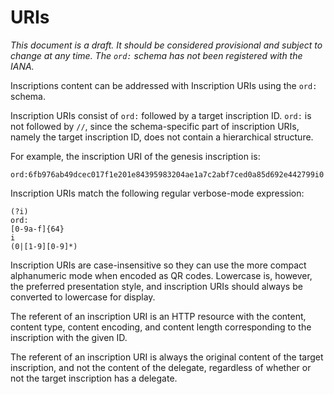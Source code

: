 URIs
====

*This document is a draft. It should be considered provisional and subject to
change at any time. The `ord:` schema has not been registered with the IANA.*

Inscriptions content can be addressed with Inscription URIs using the `ord:`
schema.

Inscription URIs consist of `ord:` followed by a target inscription ID. `ord:`
is not followed by `//`, since the schema-specific part of inscription URIs,
namely the target inscription ID, does not contain a hierarchical structure.

For example, the inscription URI of the genesis inscription is:

```
ord:6fb976ab49dcec017f1e201e84395983204ae1a7c2abf7ced0a85d692e442799i0
```

Inscription URIs match the following regular verbose-mode expression:

```
(?i)
ord:
[0-9a-f]{64}
i
(0|[1-9][0-9]*)
```

Inscription URIs are case-insensitive so they can use the more compact
alphanumeric mode when encoded as QR codes. Lowercase is, however, the
preferred presentation style, and inscription URIs should always be converted
to lowercase for display.

The referent of an inscription URI is an HTTP resource with the content,
content type, content encoding, and content length corresponding to the
inscription with the given ID.

The referent of an inscription URI is always the original content of the target
inscription, and not the content of the delegate, regardless of whether or not
the target inscription has a delegate.
